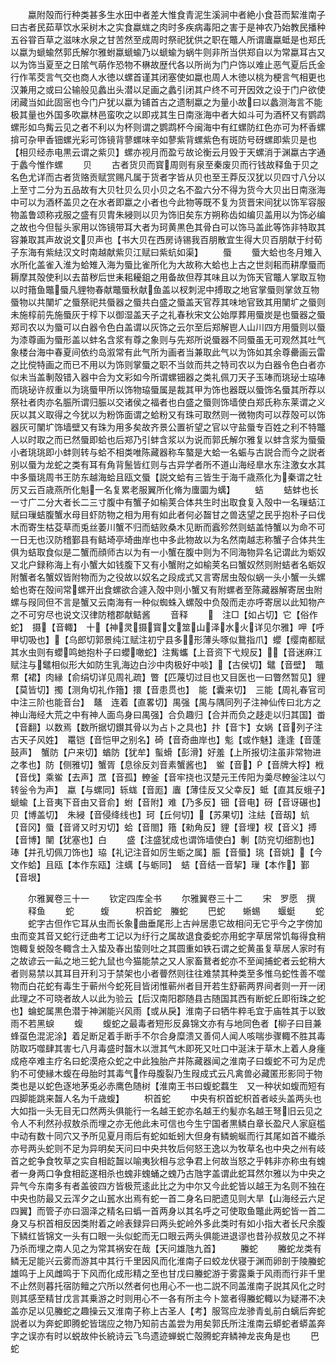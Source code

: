 <!-- { "loadSidebar": true } -->
　　蠃附殻而行种类甚多生水田中者差大惟食青泥生溪涧中者絶小食苔而絜淮南子曰古者民茹草饮水采树木之实食蠃蛖之肉时多疾病毒阳之害于是神农乃始教民播种五谷甞百草之滋味水泉之甘苦然至成周时祭祀犹供之职在鼈人所谓蠯蠃蚳是也郑氏以蠃为螔蝓然郭氏解尔雅蚹蠃螔蝓乃以螔蝓为蜗牛则非所当供郑自以为常蠃耳古又以为饰当夏至之日隂气萌作恐物不楙故歴代各以所尚为门户饰以难止恶气夏后氏金行作苇茭言气交也商人水徳以螺首谨其闭塞使如蠃也周人木徳以桃为梗言气相更也汉兼用之或曰公输般见蠡出头潜以足画之蠡引闭其户终不可开因效之设于门户欲使闭藏当如此固宻也今门户犹以蠃为铺首古之遗制蠃之为量小故曰以蠡测海言不能极其量也外国多吹蠃林邑蛮吹之以即戎其生日南涨海中者大如斗可为酒杯又有鹦鹉螺形如鸟觜云见之者不利以为杯则谓之鹦鹉杯今闽海中有红螺防红色亦可为杯香螺揜可杂甲香钿螺光彩可饰镜背蓼螺味辛如蓼紫背螺紫色有斑防号砑螺即紫贝是也【相贝经赤电黒云谓之紫贝】螺亦视月而盈亏故论衡云月毁于天螺消于渊蠃古字通于蠡今惟作螺
　　贝
　　古者货贝而寳周则有泉至秦废贝而行钱故释鱼于贝之名色尤详而古者货赂贡赋赏赐凡属于货者字皆从贝也至王莽反汉犹以贝四寸八分以上至寸二分为五品故有大贝牡贝么贝小贝之名不盈六分不得为货今大贝出日南涨海中可以为酒杯盖贝之在水者即蠃之小者也今此物等既不复为货晋宋间犹以饰军容服物盖鲁颂称戎服之盛有贝胄朱綅则以贝为饰旧矣东方朔称齿如编贝盖用以为饰必编之故也今但髰头家用以饰镜带耳大者为珂黄黒色其骨白可以饰马盖此等饰非特取其容兼取其声故说文贝声也【书大贝在西房诗锡我百朋散宜生得大贝百朋献于纣荀子东海有紫紶汉文时南越献紫贝江赋曰紫蚢如渠】
　　蜃
　　蜃大蛤也冬月雉入水所化盖雀入淮为蛤雉入海为蜃比雀所化为大故称大蛤也上古之世剡耜而耕摩蜃而耨摩其殻使利以去苗秽后世耒耜耰鉏之用备故但荐其味且以为饰天官鼈人掌取互物以时簎鱼鼈蜃凡貍物春献鼈蜃秋献鱼盖以杈刺泥中搏取之地官掌蜃则掌敛互物蜃物以共闉圹之蜃祭祀共蜃器之蜃共白盛之蜃盖天官荐其味地官致其用闉圹之蜃则未施椁前先施蜃灰于椁下以御湿盖天子之礼春秋宋文公始厚葬用蜃炭是也蜃器之蜃郑司农以为蜃可以白器令色白盖谓以灰饰之云尔至后郑解鬯人山川四方用蜃则以蜃为漆尊画为蜃形盖以蚌名含浆有尊之象则与先郑所说蜃器不同蜃虽无可观然其吐气象楼台海中春夏间依约岛溆常有此气所为画者当兼取此气以为饰如其余尊罍画云雷之比傥特画之而已不用以为饰则掌蜃之职不当敛而共之特司农以为白器令色白者亦似未当盖剸殻错入器中合为文彩如今所谓螺钿器之类礼佩刀天子玉琫而珧珌士珕琫而珧珌许叔重以为珧蜃甲所以饰物珕蜃属是裁其甲为饰也器既以蜃饰名蜃其所荐以祭社者肉亦名脤所谓归脤以交诸侯之福者也白盛之蜃则饰墙使白郑氏称东莱谓之义灰以其义取得之今犹以为粉饰面谓之蛤粉又有珠可取然则一微物肉可以荐殻可以饰器灰可闉圹饰墙壁又有珠为用多矣故齐景公置祈望之官以守盐蜃专百姓之利不特鼈人以时取之而已然蜃即蛤也后郑乃引蚌含浆以为说而郭氏解尔雅复以蚌含浆为蜃蜃小者珧珧即小蚌则转与蛤不相类唯陈藏器称车螯是大蛤一名蜄与古説合而今之説者别以蜃为龙蛇之类有耳有角背鬛皆红则与古异学者所不道山海经臯水东注激女水其中多蜃珧周书王防东越海蛤且瓯文蜃【説文蛤有三皆生于海千歳燕化为秦谓之牡厉又云百歳燕所化魁一名复累老服翼所化脩为螷圜为蠇】
　　蛣
　　蛣蚌也长一寸广二分大者长二三寸腹中有蟹子如榆荚合体共生时出取食复入殻中一名璅蛣江赋曰璅蛣腹蟹水母目虾防物之相为用有如此者何必齧甘之兽迭望之民乎抱朴子曰伐木而寄生枯芟草而兎丝萎川蟹不归而蛣败桑木见断而蠧殄然则蛣盖恃蟹以为命不可一日无也汉防稽鄞县有鲒埼亭埼曲岸也中多此物故以为名然南越志称蟹子合体共生俱为蛣取食似是二蟹而顔师古以为有一小蟹在腹中则为不同海物异名记谓此为蛎奴又北户録称海上有小蟹大如钱腹下又有小蟹附之如榆荚名曰蟹奴然则附蛣者名蛎奴附蟹者名蟹奴皆附物而为之役故以奴名之段成式又言寄居虫殻似蜗一头小蟹一头螺蛤也寄在殻间常螺开出食螺欲合遽入殻中则小蟹又有附螺者至陈藏器解寄居虫附螺与叚同但不言是蟹又云南海有一种似蜘蛛入螺殻中负殻而走亦呼寄居以此知物产之不可穷尽也说文汉律防稽郡献鲒酱
　　音释
　　　注□【如占切】它【俗作蛇】　摄【音輙】　十【神灵摄寳文筮山泽水火详见尔雅】呷【呼甲切吸也】【乌郎切郭景纯江赋注初宁县多形薄头啄似鵞指爪】蠳【缨南都赋其水虫则有蠳鸣虵抱朴子曰蠳噉蛇】注觜蠵【上音资下弋规反】【音迷麻江赋注与鼊相似形大如防生乳海边白沙中肉极好中啖】【古侯切】鼊【音壁】　鼈　帬【裙】肉縁【俞绢切详见周礼疏】瞥【匹蔑切过目也又目医也一曰瞥然暂见】貍【莫皆切】擉【测角切礼作簎】擐【音患贯也】　能【囊来切】　三能【周礼春官司中注三阶也能音台】　鼇　连着【直畧切】禺强【禺与隅同列子注神仙传曰北方之神山海经大荒之中有神人面鸟身曰禺强】合负趣归【合并而负之趍走以归其国】畨【音翻】以数焉【数所据切鑚其骨以为占卜之具也】抃【音卞】女娲【音列子注古天子风姓】　鼍铠【音恺甲之别名】碕【音奇曲岸也】鬽【或作魅】逢逢【音蓬鼓声】　蟹防【户来切】蝤防【犹牟】蟚螖【彭滑】好羞【上所报切注虽非常物进之孝也】防【侧雅切】蟹胥【息徐反刘音素蟹酱也】　鲎【音】【音牌大桴】栰【音伐】乘鲎【去声】罛【音孤】轑釜【音牢挠也汉楚元王传阳为羮尽轑釡注以勺转釡令为声】　蠃【与螺同】轹蛖【音厖】蠯【薄佳反又父幸反】蚳【直其反蛾子】螔蝓【上音夷下音由又音俞】蚹【音附】难【乃多反】钿【音电】砑【音讶碾也】贝【博盖切】　朱綅【音侵绛线也】珂【丘何切】【苏果切】注紶【音刼】蚢【音冈】蜃【音肾又时刃切】蛤【音閤】簎【勑角反】貍【音埋】杈【音义】搏【音博】闉【犹塞也】白
　　盛【注盛犹成也谓饰墙使白】剸【防兖切细割也】琫【并孔切佩刀饰也】珕【礼记注音如厉生蛎之属】脤【音蜃】珧【音姚】【今文作蛤】且瓯【本作东瓯】注蠇【与蛎同】　蛣【音结一音挈】璅【本作】鄞【音垠】

　　尔雅翼卷三十一
　　钦定四库全书
　　尔雅翼卷三十二
　　宋　罗愿　撰
　　释鱼
　　蛇　　　蝮　　　枳首蛇　螣蛇
　　巴蛇　　蜥蜴　　蝘蜓
　　蛇
　　蛇字古但作它耳从虫而长象曲垂尾形上古艸居患它故相问无它乎今之字傍加虫而变其音又蛇行迂曲考工记以为纡行之属故退食委蛇亦用蛇字草居常饥每得食稍饱輙复蜕殻冬輙含土入蛰及春出蛰则吐之其圆重如铁石谓之蛇黄虽复草居人家时有之故谚云一畆之地三蛇九鼠也今猫能禁之又人家畜鵞者蛇亦不至闻捕蛇者云蛇稍大者则易禁以其耳目开利习于禁架也小者瞢然则往往难禁其种类至多惟乌蛇性善不噬物而白花蛇有毒生于蕲州今蛇死目皆闭惟蕲州者目开若生舒蕲两界间者则一开一闭此理之不可晓者故人以此为验云【后汉南阳郡随县古随国其西有断蛇丘即衔珠之蛇也】蜦蛇属黒色潜于神渊能兴风雨【或从戾】淮南子曰牺牛粹毛宜于庙牲其于以致雨不若黑蜧
　　蝮
　　蝮蛇之最毒者短形反鼻锦文亦有与地同色者【柳子曰目兼蜂虿色混泥涂】着足断足着手断手不尔合身糜溃又善伺人闻人咳喘歩骤輙不胜其毒防取巧噬肆其害七八月毒盛时齧木以泄其气木即死又吐口中涎沫于草木上着人身瘇成疮卒难主疗名曰蛇漠疮众蛇之中此独胎产并陈藏器闻之淮南子曰蝮蛇不可为足虎豹不可使縁木蝮在母胎时其毒气作母腹裂乃生叚成式云凡禽兽必藏匿形影同于物类也是以蛇色逐地茅兎必赤鹰色随树【淮南王书曰蝮蛇蠚生　又一种状如蝮而短有四脚能跳来齧人名为千歳蝮】
　　枳首蛇
　　中央有枳首蛇枳首者岐头盖两头也大如指一头无目无口然两头俱能行一名越王蛇亦名越王约髪亦名越王弩旧云见之令人不利然孙叔敖杀而埋之亦无他此未可信也今生宁国者黒鳞白章长盈尺人家庭槛中动有数十同穴又予所见夏月雨后有蛇如蚯蚓大但身有鳞蜿蜒而行其尾如首不纎杀亦号两头蛇则不足为异明矣天问曰中央共牧后何怒王逸以为牧草名也中央之州有岐首之蛇争食牧草之实自相龁齧以喻夷狄相与忿争君上何故当怒之乎韩非亦称虫有螝者一身两口争食相龁遂相杀也螝非螝蛹之螝乃古虺字盖谓此蛇耳然尔雅以为中央之异气今东南多有者盖彼四方皆极荒逺此比之为中尔又今此蛇皆以越王为名则不独在中央也防最又云浑夕之山嚚水出焉有蛇一首二身名曰肥遗见则大旱【山海经云六足四翼】而管子亦曰涸泽之精名曰蟡一首两身以其名呼之可使取鱼鼈此两蛇皆一首二身又与枳首相反因类附着之岭表録异曰两头蛇岭外多此类时有如小指大者长尺余腹下鳞红皆锦文一头有口眼一头似蛇而无口眼云两头俱能进退谬也昔孙叔敖见之不祥乃杀而埋之南人见之为常其祸安在哉【天问雄虺九首】
　　螣蛇
　　螣蛇龙类有鳞无足能兴云雾而游其中其行千里因风而化淮南子曰蛟龙伏寝于渊而卵剖于陵螣蛇雄鸣于上风雌鸣于下风而化成形精之至也甘戊曰螣蛇游于雾露乗于风雨而行非千里不止然则暮托宿防鳣之穴所以然者何也用心不一也二説不同盖淮南子説其风化之时则其感至精甘戊言其乗游之时则用心不一各有所主今卜筮者得螣蛇輙以为疑滞不决盖亦足以见螣蛇之趣操云又淮南子称上古圣人【考】服驾应龙骖青虬前白螭后奔蛇説者以为奔蛇即腾蛇皆瑞应之物乃知前古盖尝为用矣郭氏所注淮南云蟒蛇者蟒盖奔字之误亦有时以蜕故仲长綂诗云飞鸟遗迹蝉蜕亡殻腾蛇弃鳞神龙丧角是也
　　巴蛇

